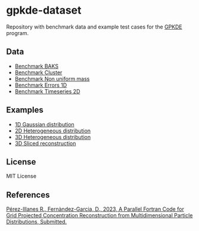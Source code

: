 # gpkde-dataset
Repository with benchmark data and example test cases for the [GPKDE](https://github.com/upc-ghs/gpkde) program. 


## Data
- [Benchmark BAKS](data/benchmark_baks)
- [Benchmark Cluster](data/benchmark_cluster)
- [Benchmark Non uniform mass](data/benchmark_nonuniformmass)
- [Benchmark Errors 1D](data/benchmark_errors1D)
- [Benchmark Timeseries 2D](data/benchmark_timeseries2D)


## Examples
- [1D Gaussian distribution](examples/ex01_1dnormal/)
- [2D Heterogeneous distribution](examples/ex02_2dhet/)
- [3D Heterogeneous distribution](examples/ex03_3dhet/)
- [3D Sliced reconstruction](examples/ex04_3dsliced/)

## License
MIT License

## References
[Pérez-Illanes R., Fernàndez-Garcia, D., 2023, A Parallel Fortran Code for Grid Projected Concentration Reconstruction from Multidimensional Particle Distributions, Submitted.](https://github.com/upc-ghs/gpkde.git)
